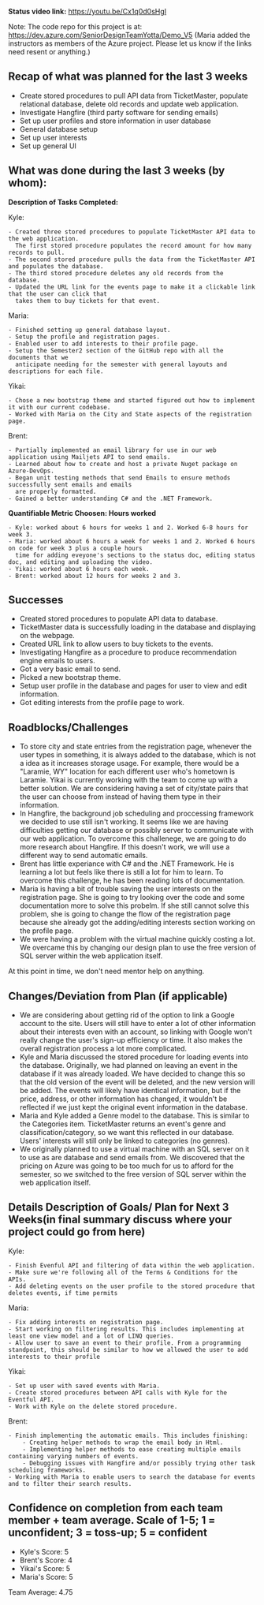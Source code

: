 <b>Status video link:</b> https://youtu.be/Cx1q0d0sHgI

Note: The code repo for this project is at: https://dev.azure.com/SeniorDesignTeamYotta/Demo_V5
(Maria added the instructors as members of the Azure project. Please let us know if the links need resent or anything.) 


## Recap of what was planned for the last 3 weeks
- Create stored procedures to pull API data from TicketMaster, populate relational database, delete old records and update web application.
- Investigate Hangfire (third party software for sending emails)
- Set up user profiles and store information in user database
- General database setup
- Set up user interests
- Set up general UI

## What was done during the last 3 weeks (by whom):

<b>Description of Tasks Completed:</b>

Kyle: 

    - Created three stored procedures to populate TicketMaster API data to the web application. 
      The first stored procedure populates the record amount for how many records to pull.
    - The second stored procedure pulls the data from the TicketMaster API and populates the database.
    - The third stored procedure deletes any old records from the database.
    - Updated the URL link for the events page to make it a clickable link that the user can click that 
      takes them to buy tickets for that event.
Maria:


    - Finished setting up general database layout.
    - Setup the profile and registration pages.
    - Enabled user to add interests to their profile page.
    - Setup the Semester2 section of the GitHub repo with all the documents that we 
      anticipate needing for the semester with general layouts and descriptions for each file.
Yikai:

    - Chose a new bootstrap theme and started figured out how to implement it with our current codebase.
    - Worked with Maria on the City and State aspects of the registration page.
Brent: 

    - Partially implemented an email library for use in our web application using Mailjets API to send emails.
	- Learned about how to create and host a private Nuget package on Azure-DevOps.
	- Began unit testing methods that send Emails to ensure methods successfully sent emails and emails 
	  are properly formatted.
	- Gained a better understanding C# and the .NET Framework.
	
<b>Quantifiable  Metric Choosen: Hours worked</b>

    - Kyle: worked about 6 hours for weeks 1 and 2. Worked 6-8 hours for week 3.
    - Maria: worked about 6 hours a week for weeks 1 and 2. Worked 6 hours on code for week 3 plus a couple hours 
      time for adding eveyone's sections to the status doc, editing status doc, and editing and uploading the video.
    - Yikai: worked about 6 hours each week.
    - Brent: worked about 12 hours for weeks 2 and 3.
    
## Successes        

- Created stored procedures to populate API data to database.
- TicketMaster data is successfully loading in the database and displaying on the webpage.
- Created URL link to allow users to buy tickets to the events.
- Investigating Hangfire as a procedure to produce recommendation engine emails to users.
- Got a very basic email to send.
- Picked a new bootstrap theme.
- Setup user profile in the database and pages for user to view and edit information.
- Got editing interests from the profile page to work.

## Roadblocks/Challenges

- To store city and state entries from the registration page, whenever the user types in something, it is always added to the database, which is not a idea as it increases storage usage. For example, there would be a "Laramie, WY" location for each different user who's hometown is Laramie. Yikai is currently working with the team to come up with a better solution. We are considering having a set of city/state pairs that the user can choose from instead of having them type in their information.
- In Hangfire, the background job scheduling and proccessing framework we decided to use still isn't working. It seems like we are having difficulties getting our database or possibly server to communicate with our web application. To overcome this challenege, we are going to do more research about Hangfire. If this doesn't work, we will use a different way to send automatic emails.
- Brent has little experiance with C# and the .NET Framework. He is learning a lot but feels like there is still a lot for him to learn. To overcome this challenge, he has been reading lots of documentation.
- Maria is having a bit of trouble saving the user interests on the registration page. She is going to try looking over the code and some documentation more to solve this probelm. If she still cannot solve this problem, she is going to change the flow of the registration page because she already got the adding/editing interests section working on the profile page.
- We were having a problem with the virtual machine quickly costing a lot. We overcame this by changing our design plan to use the free version of SQL server within the web application itself.

At this point in time, we don't need mentor help on anything.
    
## Changes/Deviation from Plan (if applicable)
 
- We are considering about getting rid of the option to link a Google account to the site. Users will still have to enter a lot of other information about their interests even with an account, so linking with Google won't really change the user's sign-up efficiency or time. It also makes the overall registration process a lot more complicated.
- Kyle and Maria discussed the stored procedure for loading events into the database. Originally, we had planned on leaving an event in the database if it was already loaded. We have decided to change this so that the old version of the event will be deleted, and the new version will be added. The events will likely have identical information, but if the price, address, or other information has changed, it wouldn't be reflected if we just kept the original event information in the database.
- Maria and Kyle added a Genre model to the database. This is similar to the Categories item. TicketMaster returns an event's genre and classification/category, so we want this reflected in our database. Users' interests will still only be linked to categories (no genres).
- We originally planned to use a virtual machine with an SQL server on it to use as are database and send emails from. We discovered that the pricing on Azure was going to be too much for us to afford for the semester, so we switched to the free version of SQL server within the web application itself.


## Details Description of Goals/ Plan for Next 3 Weeks(in final summary discuss where your project could go from here)

Kyle:

    - Finish Evenful API and filtering of data within the web application.
    - Make sure we're following all of the Terms & Conditions for the APIs.
    - Add deleting events on the user profile to the stored procedure that deletes events, if time permits
Maria:

    - Fix adding interests on registration page.
    - Start working on filtering results. This includes implementing at least one view model and a lot of LINQ queries.
    - Allow user to save an event to their profile. From a programming standpoint, this should be similar to how we allowed the user to add interests to their profile
    
Yikai:

    - Set up user with saved events with Maria.
    - Create stored procedures between API calls with Kyle for the Eventful API.
    - Work with Kyle on the delete stored procedure.
Brent:
    
    - Finish implementing the automatic emails. This includes finishing:
		- Creating helper methods to wrap the email body in Html.
		- Implementing helper methods to ease creating multiple emails containing varying numbers of events.
		- Debugging issues with Hangfire and/or possibly trying other task scheduling frameworks.
	- Working with Maria to enable users to search the database for events and to filter their search results.


## Confidence on completion from each team member + team average. Scale of 1-5; 1 = unconfident;  3 = toss-up; 5 = confident

- Kyle's Score: 5
- Brent's Score: 4
- Yikai's Score: 5
- Maria's Score: 5

Team Average: 4.75
